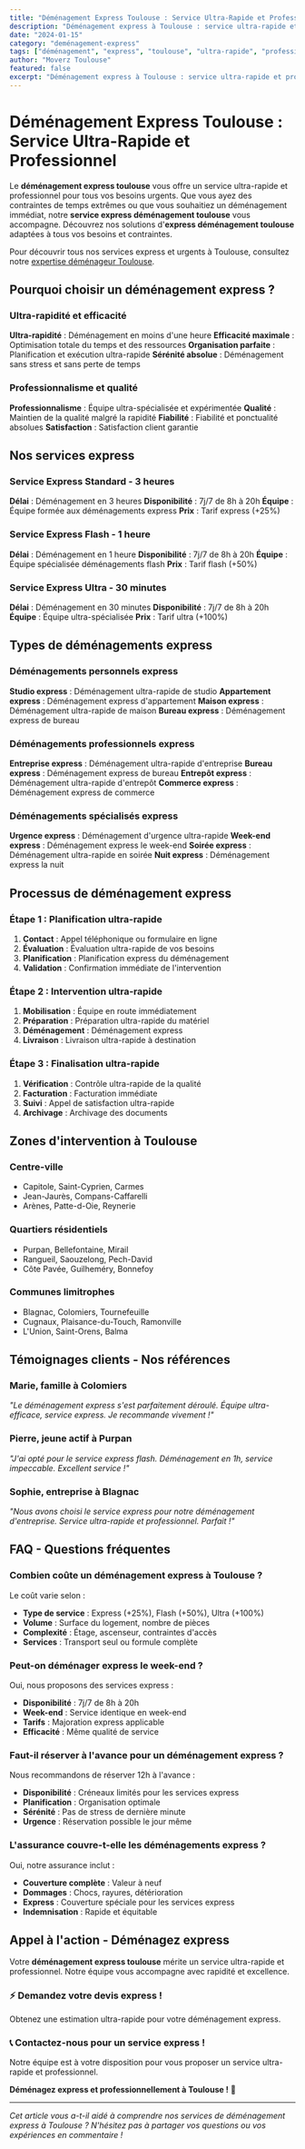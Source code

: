 ```yaml
---
title: "Déménagement Express Toulouse : Service Ultra-Rapide et Professionnel"
description: "Déménagement express à Toulouse : service ultra-rapide et professionnel. Intervention immédiate, équipe spécialisée, résultat garanti. Devis gratuit."
date: "2024-01-15"
category: "deménagement-express"
tags: ["déménagement", "express", "toulouse", "ultra-rapide", "professionnel"]
author: "Moverz Toulouse"
featured: false
excerpt: "Déménagement express à Toulouse : service ultra-rapide et professionnel. Intervention immédiate, équipe spécialisée, résultat garanti."
---
```


# Déménagement Express Toulouse : Service Ultra-Rapide et Professionnel

Le **déménagement express toulouse** vous offre un service ultra-rapide et professionnel pour tous vos besoins urgents. Que vous ayez des contraintes de temps extrêmes ou que vous souhaitiez un déménagement immédiat, notre **service express déménagement toulouse** vous accompagne. Découvrez nos solutions d'**express déménagement toulouse** adaptées à tous vos besoins et contraintes.

Pour découvrir tous nos services express et urgents à Toulouse, consultez notre [expertise déménageur Toulouse](/blog/piliers/demenageur-toulouse).

## Pourquoi choisir un déménagement express ?

### Ultra-rapidité et efficacité

**Ultra-rapidité** : Déménagement en moins d'une heure
**Efficacité maximale** : Optimisation totale du temps et des ressources
**Organisation parfaite** : Planification et exécution ultra-rapide
**Sérénité absolue** : Déménagement sans stress et sans perte de temps

### Professionnalisme et qualité

**Professionnalisme** : Équipe ultra-spécialisée et expérimentée
**Qualité** : Maintien de la qualité malgré la rapidité
**Fiabilité** : Fiabilité et ponctualité absolues
**Satisfaction** : Satisfaction client garantie

## Nos services express

### Service Express Standard - 3 heures

**Délai** : Déménagement en 3 heures
**Disponibilité** : 7j/7 de 8h à 20h
**Équipe** : Équipe formée aux déménagements express
**Prix** : Tarif express (+25%)

### Service Express Flash - 1 heure

**Délai** : Déménagement en 1 heure
**Disponibilité** : 7j/7 de 8h à 20h
**Équipe** : Équipe spécialisée déménagements flash
**Prix** : Tarif flash (+50%)

### Service Express Ultra - 30 minutes

**Délai** : Déménagement en 30 minutes
**Disponibilité** : 7j/7 de 8h à 20h
**Équipe** : Équipe ultra-spécialisée
**Prix** : Tarif ultra (+100%)

## Types de déménagements express

### Déménagements personnels express

**Studio express** : Déménagement ultra-rapide de studio
**Appartement express** : Déménagement express d'appartement
**Maison express** : Déménagement ultra-rapide de maison
**Bureau express** : Déménagement express de bureau

### Déménagements professionnels express

**Entreprise express** : Déménagement ultra-rapide d'entreprise
**Bureau express** : Déménagement express de bureau
**Entrepôt express** : Déménagement ultra-rapide d'entrepôt
**Commerce express** : Déménagement express de commerce

### Déménagements spécialisés express

**Urgence express** : Déménagement d'urgence ultra-rapide
**Week-end express** : Déménagement express le week-end
**Soirée express** : Déménagement ultra-rapide en soirée
**Nuit express** : Déménagement express la nuit

## Processus de déménagement express

### Étape 1 : Planification ultra-rapide

1. **Contact** : Appel téléphonique ou formulaire en ligne
2. **Évaluation** : Évaluation ultra-rapide de vos besoins
3. **Planification** : Planification express du déménagement
4. **Validation** : Confirmation immédiate de l'intervention

### Étape 2 : Intervention ultra-rapide

1. **Mobilisation** : Équipe en route immédiatement
2. **Préparation** : Préparation ultra-rapide du matériel
3. **Déménagement** : Déménagement express
4. **Livraison** : Livraison ultra-rapide à destination

### Étape 3 : Finalisation ultra-rapide

1. **Vérification** : Contrôle ultra-rapide de la qualité
2. **Facturation** : Facturation immédiate
3. **Suivi** : Appel de satisfaction ultra-rapide
4. **Archivage** : Archivage des documents

## Zones d'intervention à Toulouse

### Centre-ville
- Capitole, Saint-Cyprien, Carmes
- Jean-Jaurès, Compans-Caffarelli
- Arènes, Patte-d-Oie, Reynerie

### Quartiers résidentiels
- Purpan, Bellefontaine, Mirail
- Rangueil, Saouzelong, Pech-David
- Côte Pavée, Guilheméry, Bonnefoy

### Communes limitrophes
- Blagnac, Colomiers, Tournefeuille
- Cugnaux, Plaisance-du-Touch, Ramonville
- L'Union, Saint-Orens, Balma

## Témoignages clients - Nos références

### Marie, famille à Colomiers
*"Le déménagement express s'est parfaitement déroulé. Équipe ultra-efficace, service express. Je recommande vivement !"*

### Pierre, jeune actif à Purpan
*"J'ai opté pour le service express flash. Déménagement en 1h, service impeccable. Excellent service !"*

### Sophie, entreprise à Blagnac
*"Nous avons choisi le service express pour notre déménagement d'entreprise. Service ultra-rapide et professionnel. Parfait !"*

## FAQ - Questions fréquentes

### Combien coûte un déménagement express à Toulouse ?

Le coût varie selon :
- **Type de service** : Express (+25%), Flash (+50%), Ultra (+100%)
- **Volume** : Surface du logement, nombre de pièces
- **Complexité** : Étage, ascenseur, contraintes d'accès
- **Services** : Transport seul ou formule complète

### Peut-on déménager express le week-end ?

Oui, nous proposons des services express :
- **Disponibilité** : 7j/7 de 8h à 20h
- **Week-end** : Service identique en week-end
- **Tarifs** : Majoration express applicable
- **Efficacité** : Même qualité de service

### Faut-il réserver à l'avance pour un déménagement express ?

Nous recommandons de réserver 12h à l'avance :
- **Disponibilité** : Créneaux limités pour les services express
- **Planification** : Organisation optimale
- **Sérénité** : Pas de stress de dernière minute
- **Urgence** : Réservation possible le jour même

### L'assurance couvre-t-elle les déménagements express ?

Oui, notre assurance inclut :
- **Couverture complète** : Valeur à neuf
- **Dommages** : Chocs, rayures, détérioration
- **Express** : Couverture spéciale pour les services express
- **Indemnisation** : Rapide et équitable

## Appel à l'action - Déménagez express

Votre **déménagement express toulouse** mérite un service ultra-rapide et professionnel. Notre équipe vous accompagne avec rapidité et excellence.

### ⚡ **Demandez votre devis express !**

Obtenez une estimation ultra-rapide pour votre déménagement express.

### 📞 **Contactez-nous pour un service express !**

Notre équipe est à votre disposition pour vous proposer un service ultra-rapide et professionnel.

**Déménagez express et professionnellement à Toulouse !** 🚚

---

*Cet article vous a-t-il aidé à comprendre nos services de déménagement express à Toulouse ? N'hésitez pas à partager vos questions ou vos expériences en commentaire !*

